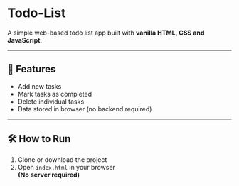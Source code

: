 # Todo-List

A simple web-based todo list app built with **vanilla HTML, CSS and JavaScript**.

---

## 🚀 Features

- Add new tasks
- Mark tasks as completed
- Delete individual tasks
- Data stored in browser (no backend required)

---

## 🛠️ How to Run

1. Clone or download the project
2. Open `index.html` in your browser  
   **(No server required)**

